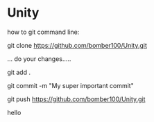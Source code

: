 # Unity

how to git command line:
 
git clone https://github.com/bomber100/Unity.git

... do your changes.....

git add .

git commit -m "My super important commit"

git push https://github.com/bomber100/Unity.git

hello